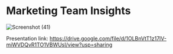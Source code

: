 # Marketing Team Insights

![Screenshot (41)](https://github.com/Chauhan75/DATA-ANALYSIS-PROJECT/assets/142155144/ecb5c3e5-37d7-4b9e-85fc-e44b2ac8d8e0)

Presentation link: https://drive.google.com/file/d/1OLBnVtT1z17lV-miWVDQvR1TO1VBWUsI/view?usp=sharing
